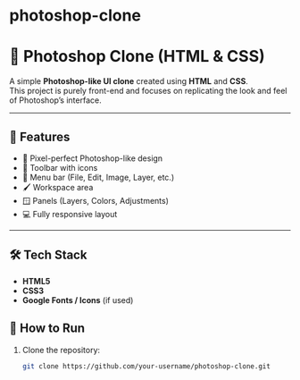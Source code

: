 # photoshop-clone
# 🎨 Photoshop Clone (HTML & CSS)

A simple **Photoshop-like UI clone** created using **HTML** and **CSS**.  
This project is purely front-end and focuses on replicating the look and feel of Photoshop’s interface.

---

## 📌 Features
- 🎯 Pixel-perfect Photoshop-like design
- 🎨 Toolbar with icons
- 📁 Menu bar (File, Edit, Image, Layer, etc.)
- 🖌️ Workspace area
- 🪟 Panels (Layers, Colors, Adjustments)
- 💻 Fully responsive layout

---

## 🛠️ Tech Stack
- **HTML5**
- **CSS3**
- **Google Fonts / Icons** (if used)


## 🚀 How to Run
1. Clone the repository:
   ```bash
   git clone https://github.com/your-username/photoshop-clone.git
